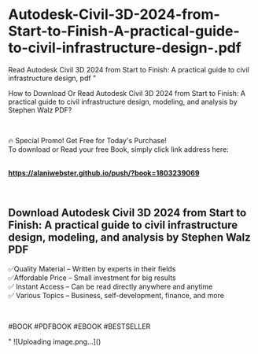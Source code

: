 # Autodesk-Civil-3D-2024-from-Start-to-Finish-A-practical-guide-to-civil-infrastructure-design-.pdf
Read Autodesk Civil 3D 2024 from Start to Finish: A practical guide to civil infrastructure design,  pdf
"<p>How to Download Or Read Autodesk Civil 3D 2024 from Start to Finish: A practical guide to civil infrastructure design, modeling, and analysis by Stephen Walz PDF?</p>
<p>&nbsp;</p>
<p>&#128293;  Special Promo! Get Free for Today's Purchase!<br />To download or Read your free Book, simply click link address here:&nbsp;<br />&nbsp;</p>
<p><a href=""https://alaniwebster.github.io/push/?book=1803239069""><strong>https://alaniwebster.github.io/push/?book=1803239069</strong></a></p>
<p>&nbsp;</p>
<h2>Download Autodesk Civil 3D 2024 from Start to Finish: A practical guide to civil infrastructure design, modeling, and analysis by Stephen Walz PDF</h2>
<p>&#x2705;Quality Material &ndash; Written by experts in their fields<br />&#x2705;Affordable Price &ndash; Small investment for big results<br />&#x2705; Instant Access &ndash; Can be read directly anywhere and anytime<br />&#x2705; Various Topics &ndash; Business, self-development, finance, and more</p>
<p>&nbsp;</p>
<p>#BOOK #PDFBOOK #EBOOK #BESTSELLER</p>
"
![Uploading image.png…]()
